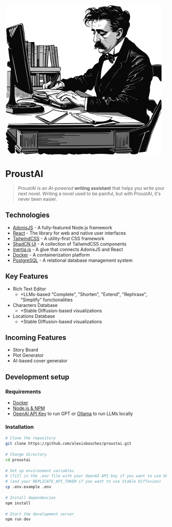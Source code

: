 [![](/public/illustration.webp)]()

# ProustAI

> ProustAI is an _AI-powered_ **writing assistant** that helps you write your next novel. Writing a novel used to be painful, but with ProustAI, it's never been easier.

## Technologies

- [AdonisJS](https://adonisjs.com/) - A fully-featured Node.js framework
- [React](https://react.dev/) - The library for web and native user interfaces
- [TailwindCSS](https://tailwindcss.com/) - A utility-first CSS framework
- [ShadCN UI](https://ui.shadcn.com/) - A collection of TailwindCSS components
- [Inertia.js](https://inertiajs.com/) - A glue that connects AdonisJS and React
- [Docker](https://www.docker.com/) - A containerization platform
- [PostgreSQL](https://www.postgresql.org/) - A relational database management system

## Key Features

- Rich Text Editor
  - +LLMs-based "Complete", "Shorten", "Extend", "Rephrase", "Simplify" functionalities
- Characters Database
  - +Stable Diffusion-based visualizations
- Locations Database
  - +Stable Diffusion-based visualizations

## Incoming Features

- Story Board
- Plot Generator
- AI-based cover generator

## Development setup

### Requirements

- [Docker](https://www.docker.com)
- [Node.js & NPM](https://nodejs.org)
- [OpenAI API Key](https://platform.openai.com) to run GPT or [Ollama](https://ollama.com) to run LLMs locally

### Installation

```bash
# Clone the repository
git clone https://github.com/alexisbouchez/proustai.git

# Change directory
cd proustai

# Set up environment variables
# (fill in the .env file with your OpenAI API key if you want to use GPT)
# (and your REPLICATE_API_TOKEN if you want to use Stable Diffusion)
cp .env.example .env

# Install dependencies
npm install

# Start the development server
npm run dev
```
